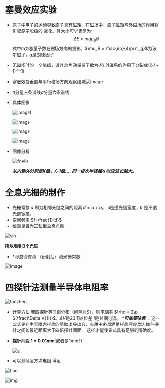 # 塞曼效应实验

- 原子中电子的运动导致原子具有磁矩，在磁场中，原子磁矩与外磁场的作用将引起原子能级的 变化，其大小可以表示为:
  $$\Delta E = mg \mu_BB$$
  式中m为总量子数在磁场方向的投影，$\mu_B = \frac{eh}{4\pi m_g}$为玻尔磁子，$g$是朗德因子
- 无磁场时的一个能级，设其总角动量量子数为$J$在外磁场的作用下分裂成$(2J+1)$个值
- 塞曼效应垂直与平行磁场方向观察结果![image](https://Snape-max.github.io/saiman.jpg)
- $\pi$分量三条谱线$\sigma$分量六条谱线
- 具体图像 

  ![image1](https://Snape-max.github.io/1.png)
  
  ![image](https://Snape-max.github.io/2.png)
  
  ![image](https://Snape-max.github.io/3.png)
  
  ![image](https://Snape-max.github.io/4.png)
- 图像分析 

  ![fnelie](https://Snape-max.github.io/2.png)
  
  ***从内到外分别是K级，K-1级.... 同一级次半径越小对应波长越大。***
# 全息光栅的制作
- 光栅常数 $d$ 即为相邻光缝之间的距离 $d=a+b$。 $a$是透光缝宽度，$b$ 是不透光缝宽度。
- 空间频率 $f=\frac{1}{d}$
- 检测是否为正弦型全息光栅 

![sin](https://Snape-max.github.io/sin.png)

**所以看到3个光斑**
- **可能会有用*  （衍射后）测光栅常数

![image](https://Snape-max.github.io/d.png)

# 四探针法测量半导体电阻率

![tanzhen](https://Snape-max.github.io/tanzhen.png)

- 计算方法 若四探针等间距分布（间隔为$S$），则电阻率 $\rho = 2\pi S(\frac{\Delta V}{I})$。$\Delta V$是23间点位差 $I$是14间电流。
  ****可能要注意*** ：这一公式是在半无限大样品的基础上导出的，实用中必须满足样品厚度及边缘与探针之间的最近距离大于四倍探针间距， 这样才能使该式具有足够的精确度。
- **探针间距** **$1\pm0.01mm$**(或者是1mm?)

  ![z](https://Snape-max.github.io/t.png)
  
- 可以测薄层方块电阻 满足

![tiao](https://Snape-max.github.io/cul.png)

![img](https://Snape-max.github.io/s.png)

  

